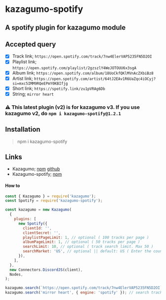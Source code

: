 # kazagumo-spotify

## A spotify plugin for kazagumo module

## Accepted query

- [x] Track link; `https://open.spotify.com/track/7nw4ElerVAP5235FN5D2OI`  
- [x] Playlist link; `https://open.spotify.com/playlist/2gzszlY4WeJOTOUU6x3sgA`  
- [x] Album link; `https://open.spotify.com/album/18UoCkfQKlMVnAcZXbiBz8`  
- [x] Artist link; `https://open.spotify.com/artist/64tJ2EAv1R6UaZqc4iOCyj?si=mxc5IMM9RQeEPmY0KBIfjg`
- [x] Short link; `https://spotify.link/zu1pVRAg6Db`
- [x] String; `mirror heart`

### ⚠️ This latest plugin (v2) is for kazagumo v3. If you use kazagumo v2, do `npm i kazagumo-spotify@1.2.1`
## Installation

> npm i kazagumo-spotify

## Links

- Kazagumo; [npm](https://www.npmjs.com/package/kazagumo) [github](https://github.com/Takiyo0/Kazagumo)
- Kazagumo-spotify; [npm](https://www.npmjs.com/package/kazagumo-spotify)

#### How to

```js
const { Kazagumo } = require('kazagumo');
const Spotify = require('kazagumo-spotify');

const kazagumo = new Kazagumo(
  {
    plugins: [
      new Spotify({
        clientId: '',
        clientSecret: '',
        playlistPageLimit: 1, // optional ( 100 tracks per page )
        albumPageLimit: 1, // optional ( 50 tracks per page )
        searchLimit: 10, // optional ( track search limit. Max 50 )
        searchMarket: 'US', // optional || default: US ( Enter the country you live in. [ Can only be of 2 letters. For eg: US, IN, EN ] )//
      }),
    ],
  },
  new Connectors.DiscordJS(client),
  Nodes,
);

kazagumo.search(`https://open.spotify.com/track/7nw4ElerVAP5235FN5D2OI`); // track, album, playlist, artist
kazagumo.search('mirror heart', { engine: 'spotify' }); // search track using spotify
```
